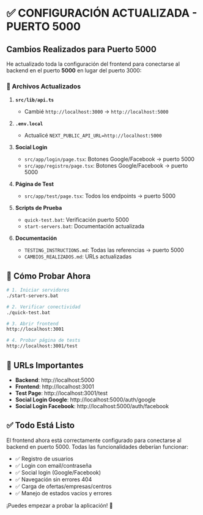 # ✅ CONFIGURACIÓN ACTUALIZADA - PUERTO 5000

## Cambios Realizados para Puerto 5000

He actualizado toda la configuración del frontend para conectarse al backend en el puerto **5000** en lugar del puerto 3000:

### 📁 Archivos Actualizados

1. **`src/lib/api.ts`**
   - Cambié `http://localhost:3000` → `http://localhost:5000`

2. **`.env.local`**
   - Actualicé `NEXT_PUBLIC_API_URL=http://localhost:5000`

3. **Social Login**
   - `src/app/login/page.tsx`: Botones Google/Facebook → puerto 5000
   - `src/app/registro/page.tsx`: Botones Google/Facebook → puerto 5000

4. **Página de Test**
   - `src/app/test/page.tsx`: Todos los endpoints → puerto 5000

5. **Scripts de Prueba**
   - `quick-test.bat`: Verificación puerto 5000
   - `start-servers.bat`: Documentación actualizada

6. **Documentación**
   - `TESTING_INSTRUCTIONS.md`: Todas las referencias → puerto 5000
   - `CAMBIOS_REALIZADOS.md`: URLs actualizadas

## 🚀 Cómo Probar Ahora

```bash
# 1. Iniciar servidores
./start-servers.bat

# 2. Verificar conectividad
./quick-test.bat

# 3. Abrir frontend
http://localhost:3001

# 4. Probar página de tests
http://localhost:3001/test
```

## 🔗 URLs Importantes

- **Backend**: http://localhost:5000
- **Frontend**: http://localhost:3001  
- **Test Page**: http://localhost:3001/test
- **Social Login Google**: http://localhost:5000/auth/google
- **Social Login Facebook**: http://localhost:5000/auth/facebook

## ✅ Todo Está Listo

El frontend ahora está correctamente configurado para conectarse al backend en puerto 5000. Todas las funcionalidades deberían funcionar:

- ✅ Registro de usuarios
- ✅ Login con email/contraseña  
- ✅ Social login (Google/Facebook)
- ✅ Navegación sin errores 404
- ✅ Carga de ofertas/empresas/centros
- ✅ Manejo de estados vacíos y errores

¡Puedes empezar a probar la aplicación! 🎉
